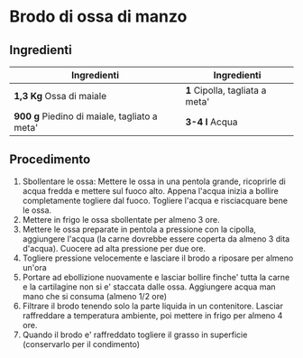 # Brodo di ossa di manzo

## Ingredienti

| Ingredienti                               | Ingredienti                 |
| ----------------------------------------- | --------------------------- |
| **1,3 Kg** Ossa di maiale                     | **1** Cipolla, tagliata a meta' |
| **900 g** Piedino di maiale, tagliato a meta' | **3-4 l** Acqua                 |

## Procedimento

1. Sbollentare le ossa: Mettere le ossa in una pentola grande, ricoprirle di acqua fredda e mettere sul fuoco alto. Appena l'acqua inizia a bollire completamente togliere dal fuoco. Togliere l'acqua e risciacquare bene le ossa.
2. Mettere in frigo le ossa sbollentate per almeno 3 ore.
3. Mettere le ossa preparate in pentola a pressione con la cipolla, aggiungere l'acqua (la carne dovrebbe essere coperta da almeno 3 dita d'acqua).  Cuocere ad alta pressione per due ore.
4. Togliere pressione velocemente e lasciare il brodo a riposare per almeno un'ora
5. Portare ad ebollizione nuovamente e lasciar bollire finche' tutta la carne e la cartilagine non si e' staccata dalle ossa. Aggiungere acqua man mano che si consuma (almeno 1/2 ore)
6. Filtrare il brodo tenendo solo la parte liquida in un contenitore. Lasciar raffreddare a temperatura ambiente, poi mettere in frigo per almeno 4 ore.
7. Quando il brodo e' raffreddato togliere il grasso in superficie (conservarlo per il condimento)

